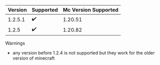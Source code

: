 | Version | Supported          | Mc Version Supported |
| ------- | ------------------ |---------|
|  1.2.5.1  | :heavy_check_mark: | 1.20.51 |
|  1.2.5  | :heavy_check_mark: | 1.20.82 |

Warnings

- any version before 1.2.4 is not supported but they work for the older version of minecraft

